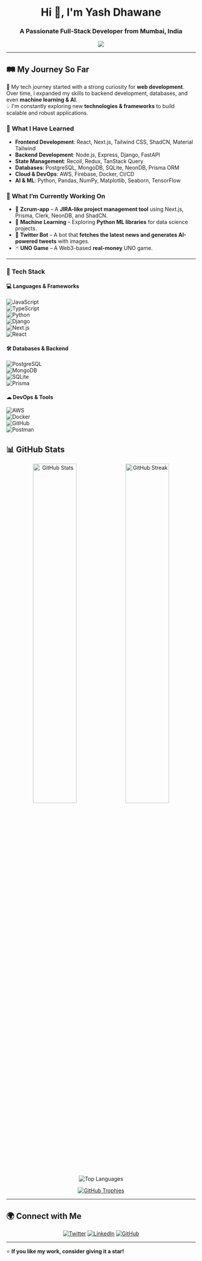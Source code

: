 <h1 align="center">Hi 👋, I'm Yash Dhawane</h1>
<h3 align="center">A Passionate Full-Stack Developer from Mumbai, India</h3>

<p align="center">
  <img src="https://readme-typing-svg.demolab.com?font=Fira+Code&weight=500&size=22&pause=1000&color=00FF00&center=true&vCenter=true&width=600&lines=Full-Stack+Developer;Backend+Enthusiast;Web3+%7C+Next.js+%7C+Django;Python+%7C+Machine+Learning+%7C+AI;Learning+Something+New+Everyday!">
</p>

---

## 🛤️ **My Journey So Far**
🚀 My tech journey started with a strong curiosity for **web development**. Over time, I expanded my skills to backend development, databases, and even **machine learning & AI**.  
💡 I'm constantly exploring new **technologies & frameworks** to build scalable and robust applications.

### 🎯 **What I Have Learned**
- **Frontend Development**: React, Next.js, Tailwind CSS, ShadCN, Material Tailwind  
- **Backend Development**: Node.js, Express, Django, FastAPI  
- **State Management**: Recoil, Redux, TanStack Query  
- **Databases**: PostgreSQL, MongoDB, SQLite, NeonDB, Prisma ORM  
- **Cloud & DevOps**: AWS, Firebase, Docker, CI/CD  
- **AI & ML**: Python, Pandas, NumPy, Matplotlib, Seaborn, TensorFlow  

### 🔭 **What I’m Currently Working On**
- 🚀 **Zcrum-app** – A **JIRA-like project management tool** using Next.js, Prisma, Clerk, NeonDB, and ShadCN.  
- 🔬 **Machine Learning** – Exploring **Python ML libraries** for data science projects.  
- 📢 **Twitter Bot** – A bot that **fetches the latest news and generates AI-powered tweets** with images.  
- 🃏 **UNO Game** – A Web3-based **real-money** UNO game.  

---
<!--
## 🚀 **Languages & Tools I Use**
<p align="center">
  <a target="_blank"><img src="https://skillicons.dev/icons?i=js,ts,html,css,react,nextjs,nodejs,express,tailwind,bootstrap,postgres,mongodb,sqlite,prisma,django,python,tensorflow,aws,docker,figma,postman,git,github" alt="Tech Stack" /></a>
</p>

---
-->

### 🚀 **Tech Stack**
#### 💻 **Languages & Frameworks**  
![JavaScript](https://img.shields.io/badge/JavaScript-F7DF1E?style=for-the-badge&logo=javascript&logoColor=black)  
![TypeScript](https://img.shields.io/badge/TypeScript-3178C6?style=for-the-badge&logo=typescript&logoColor=white)  
![Python](https://img.shields.io/badge/Python-3776AB?style=for-the-badge&logo=python&logoColor=white)  
![Django](https://img.shields.io/badge/Django-092E20?style=for-the-badge&logo=django&logoColor=white)  
![Next.js](https://img.shields.io/badge/Next.js-000000?style=for-the-badge&logo=next.js&logoColor=white)  
![React](https://img.shields.io/badge/React-61DAFB?style=for-the-badge&logo=react&logoColor=black)  

#### 🛠 **Databases & Backend**  
![PostgreSQL](https://img.shields.io/badge/PostgreSQL-336791?style=for-the-badge&logo=postgresql&logoColor=white)  
![MongoDB](https://img.shields.io/badge/MongoDB-47A248?style=for-the-badge&logo=mongodb&logoColor=white)  
![SQLite](https://img.shields.io/badge/SQLite-003B57?style=for-the-badge&logo=sqlite&logoColor=white)  
![Prisma](https://img.shields.io/badge/Prisma-2D3748?style=for-the-badge&logo=prisma&logoColor=white)  

#### ☁ **DevOps & Tools**  
![AWS](https://img.shields.io/badge/AWS-232F3E?style=for-the-badge&logo=amazon-aws&logoColor=white)  
![Docker](https://img.shields.io/badge/Docker-2496ED?style=for-the-badge&logo=docker&logoColor=white)  
![GitHub](https://img.shields.io/badge/GitHub-181717?style=for-the-badge&logo=github&logoColor=white)  
![Postman](https://img.shields.io/badge/Postman-FF6C37?style=for-the-badge&logo=postman&logoColor=white)  


## 📊 **GitHub Stats**
<p align="center">
  <img width="48%" src="https://github-readme-stats.vercel.app/api?username=yashdhawane&show_icons=true&theme=radical" alt="GitHub Stats" />
  <img width="48%" src="https://github-readme-streak-stats.herokuapp.com/?user=yashdhawane&theme=radical" alt="GitHub Streak" />
</p>
<p align="center">
  <img src="https://github-readme-stats.vercel.app/api/top-langs?username=yashdhawane&show_icons=true&layout=compact&theme=radical" alt="Top Languages" />
</p>
<p align="center">
  <a href="https://github.com/ryo-ma/github-profile-trophy"><img src="https://github-profile-trophy.vercel.app/?username=yashdhawane&theme=radical" alt="GitHub Trophies" /></a>
</p>

---

## 🌍 **Connect with Me**
<p align="center">
  <a href="https://x.com/dev_X_100"><img src="https://img.shields.io/badge/X-%230f1419.svg?style=for-the-badge&logo=x&logoColor=white" alt="Twitter" /></a>
  <a href="https://www.linkedin.com/in/yashdhawane/"><img src="https://img.shields.io/badge/LinkedIn-%230a66c2.svg?style=for-the-badge&logo=linkedin&logoColor=white" alt="LinkedIn" /></a>
  <a href="https://github.com/yashdhawane"><img src="https://img.shields.io/badge/GitHub-000000?style=for-the-badge&logo=github&logoColor=white" alt="GitHub" /></a>
</p>

---

⭐️ **If you like my work, consider giving it a star!**  

